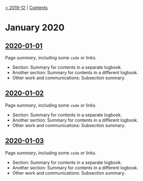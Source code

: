 [< 2019-12](2019-12) | [Contents](Home)

# January 2020

## [2020-01-01](2020-01-01)

Page *summary*, including some `code` or links.

* Section: Summary for contents in a separate logbook.
* Another section: Summary for contents in a different logbook.
* Other work and communications: Subsection summary.


## [2020-01-02](2020-01-02)

Page *summary*, including some `code` or links.

* Section: Summary for contents in a separate logbook.
* Another section: Summary for contents in a different logbook.
* Other work and communications: Subsection summary.


## [2020-01-03](2020-01-03)

Page *summary*, including some `code` or links.

* Section: Summary for contents in a separate logbook.
* Another section: Summary for contents in a different logbook.
* Other work and communications: Subsection summary.
